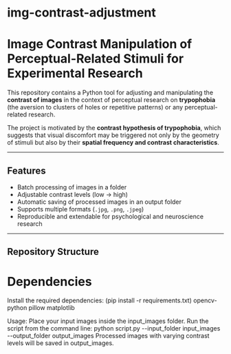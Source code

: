 # img-contrast-adjustment
# Image Contrast Manipulation of Perceptual-Related Stimuli for Experimental Research


This repository contains a Python tool for adjusting and manipulating the **contrast of images** in the context of perceptual research on **trypophobia** (the aversion to clusters of holes or repetitive patterns) or any perceptual-related research.  

The project is motivated by the **contrast hypothesis of trypophobia**, which suggests that visual discomfort may be triggered not only by the geometry of stimuli but also by their **spatial frequency and contrast characteristics**.  

---

## Features
- Batch processing of images in a folder  
- Adjustable contrast levels (low → high)  
- Automatic saving of processed images in an output folder  
- Supports multiple formats (`.jpg`, `.png`, `.jpeg`)  
- Reproducible and extendable for psychological and neuroscience research  

---

## Repository Structure

# Dependencies

Install the required dependencies: (pip install -r requirements.txt)
opencv-python
pillow
matplotlib

Usage:
Place your input images inside the input_images folder.
Run the script from the command line:
python script.py --input_folder input_images --output_folder output_images
Processed images with varying contrast levels will be saved in output_images.
